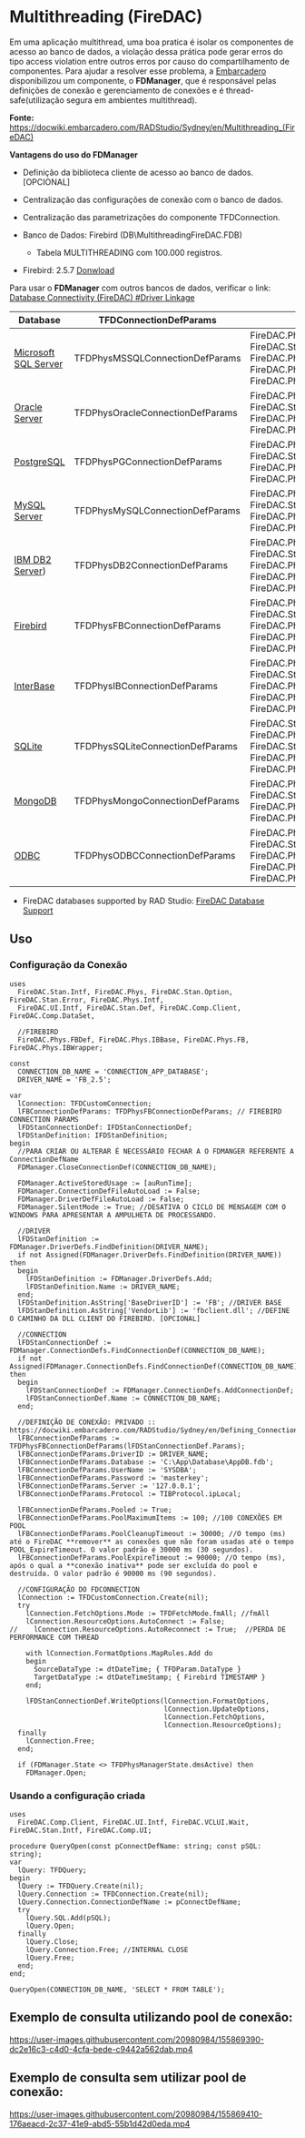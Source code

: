 # Multithreading (FireDAC)

Em uma aplicação multithread, uma boa pratica é isolar os componentes de acesso ao banco de dados, a violação dessa prática pode gerar erros do tipo access violation entre outros erros por causo do compartilhamento de componentes. Para ajudar a resolver esse problema, a [Embarcadero](https://www.embarcadero.com/br/) disponibilizou um componente, o **FDManager**, que é responsável pelas definições de conexão e gerenciamento de conexões e é thread-safe(utilização segura em ambientes multithread).

**Fonte:** https://docwiki.embarcadero.com/RADStudio/Sydney/en/Multithreading_(FireDAC)

**Vantagens do uso do FDManager**

* Definição da biblioteca cliente de acesso ao banco de dados. [OPCIONAL]
  
* Centralização das configurações de conexão com o banco de dados.
* Centralização das parametrizações do componente TFDConnection.


* Banco de Dados: Firebird (DB\MultithreadingFireDAC.FDB)
  * Tabela MULTITHREADING com 100.000 registros.
* Firebird: 2.5.7 [Donwload](http://sourceforge.net/projects/firebird/files/firebird-win32/2.5.7-Release/Firebird-2.5.7.27050_0_Win32.exe/download)

Para usar o **FDManager** com outros bancos de dados, verificar o link: [Database Connectivity (FireDAC) #Driver Linkage](https://docwiki.embarcadero.com/RADStudio/Sydney/en/Database_Connectivity_(FireDAC))

| Database | TFDConnectionDefParams | Units |
|---|---|---|
| [Microsoft SQL Server](https://docwiki.embarcadero.com/RADStudio/Sydney/en/Connect_to_Microsoft_SQL_Server_(FireDAC)) | TFDPhysMSSQLConnectionDefParams | FireDAC.Phys.MSSQLDef, FireDAC.Stan.Intf, FireDAC.Phys, FireDAC.Phys.ODBCBase, FireDAC.Phys.MSSQL |
| [Oracle Server](https://docwiki.embarcadero.com/RADStudio/Sydney/en/Connect_to_Oracle_Server_(FireDAC)) | TFDPhysOracleConnectionDefParams | FireDAC.Phys.OracleDef, FireDAC.Stan.Intf, FireDAC.Phys, FireDAC.Phys.Oracle |
| [PostgreSQL](https://docwiki.embarcadero.com/RADStudio/Sydney/en/Connect_to_PostgreSQL_(FireDAC)) | TFDPhysPGConnectionDefParams | FireDAC.Phys.PGDef, FireDAC.Stan.Intf, FireDAC.Phys, FireDAC.Phys.PG; |
| [MySQL Server](https://docwiki.embarcadero.com/RADStudio/Sydney/en/Connect_to_MySQL_Server_(FireDAC)) | TFDPhysMySQLConnectionDefParams | FireDAC.Phys.MySQLDef, FireDAC.Stan.Intf, FireDAC.Phys, FireDAC.Phys.MySQL |
| [IBM DB2 Server](https://docwiki.embarcadero.com/RADStudio/Sydney/en/Connect_to_IBM_DB2_Server_(FireDAC))) | TFDPhysDB2ConnectionDefParams | FireDAC.Phys.DB2Def, FireDAC.Stan.Intf, FireDAC.Phys, FireDAC.Phys.ODBCBase, FireDAC.Phys.DB2 |
| [Firebird](https://docwiki.embarcadero.com/RADStudio/Sydney/en/Connect_to_Firebird_(FireDAC)) | TFDPhysFBConnectionDefParams | FireDAC.Phys.FBDef, FireDAC.Stan.Intf, FireDAC.Phys, FireDAC.Phys.IBBase, FireDAC.Phys.FB |
| [InterBase](https://docwiki.embarcadero.com/RADStudio/Sydney/en/Connect_to_InterBase_(FireDAC)) | TFDPhysIBConnectionDefParams | FireDAC.Phys.IBDef, FireDAC.Stan.Intf, FireDAC.Phys, FireDAC.Phys.IBBase, FireDAC.Phys.IB |
| [SQLite](https://docwiki.embarcadero.com/RADStudio/Sydney/en/Connect_to_SQLite_database_(FireDAC)) | TFDPhysSQLiteConnectionDefParams | FireDAC.Stan.ExprFuncs, FireDAC.Phys.SQLiteDef, FireDAC.Stan.Intf, FireDAC.Phys, FireDAC.Phys.SQLite |
| [MongoDB](https://docwiki.embarcadero.com/RADStudio/Sydney/en/Connect_to_MongoDB_Database_(FireDAC)) | TFDPhysMongoConnectionDefParams | FireDAC.Phys.MongoDBDef, FireDAC.Stan.Intf, FireDAC.Phys, FireDAC.Phys.MongoDB |
| [ODBC](https://docwiki.embarcadero.com/RADStudio/Sydney/en/Connect_to_ODBC_Data_Source_(FireDAC)) | TFDPhysODBCConnectionDefParams | FireDAC.Phys.ODBCDef, FireDAC.Stan.Intf, FireDAC.Phys, FireDAC.Phys.ODBCBase, FireDAC.Phys.ODBC |

* FireDAC databases supported by RAD Studio: [FireDAC Database Support](https://docwiki.embarcadero.com/Status/en/FireDAC_Database_Support)

## Uso

### Configuração da Conexão

```delphi
uses
  FireDAC.Stan.Intf, FireDAC.Phys, FireDAC.Stan.Option, FireDAC.Stan.Error, FireDAC.Phys.Intf,
  FireDAC.UI.Intf, FireDAC.Stan.Def, FireDAC.Comp.Client, FireDAC.Comp.DataSet,

  //FIREBIRD
  FireDAC.Phys.FBDef, FireDAC.Phys.IBBase, FireDAC.Phys.FB, FireDAC.Phys.IBWrapper;
```

```delphi
const
  CONNECTION_DB_NAME = 'CONNECTION_APP_DATABASE';
  DRIVER_NAME = 'FB_2.5';

var
  lConnection: TFDCustomConnection;
  lFBConnectionDefParams: TFDPhysFBConnectionDefParams; // FIREBIRD CONNECTION PARAMS
  lFDStanConnectionDef: IFDStanConnectionDef;
  lFDStanDefinition: IFDStanDefinition;
begin
  //PARA CRIAR OU ALTERAR É NECESSÁRIO FECHAR A O FDMANGER REFERENTE A ConnectionDefName
  FDManager.CloseConnectionDef(CONNECTION_DB_NAME);

  FDManager.ActiveStoredUsage := [auRunTime];
  FDManager.ConnectionDefFileAutoLoad := False;
  FDManager.DriverDefFileAutoLoad := False;
  FDManager.SilentMode := True; //DESATIVA O CICLO DE MENSAGEM COM O WINDOWS PARA APRESENTAR A AMPULHETA DE PROCESSANDO.

  //DRIVER
  lFDStanDefinition := FDManager.DriverDefs.FindDefinition(DRIVER_NAME);
  if not Assigned(FDManager.DriverDefs.FindDefinition(DRIVER_NAME)) then
  begin
    lFDStanDefinition := FDManager.DriverDefs.Add;
    lFDStanDefinition.Name := DRIVER_NAME;
  end;
  lFDStanDefinition.AsString['BaseDriverID'] := 'FB'; //DRIVER BASE
  lFDStanDefinition.AsString['VendorLib'] := 'fbclient.dll'; //DEFINE O CAMINHO DA DLL CLIENT DO FIREBIRD. [OPCIONAL]

  //CONNECTION
  lFDStanConnectionDef := FDManager.ConnectionDefs.FindConnectionDef(CONNECTION_DB_NAME);
  if not Assigned(FDManager.ConnectionDefs.FindConnectionDef(CONNECTION_DB_NAME)) then
  begin
    lFDStanConnectionDef := FDManager.ConnectionDefs.AddConnectionDef;
    lFDStanConnectionDef.Name := CONNECTION_DB_NAME;
  end;

  //DEFINIÇÃO DE CONEXÃO: PRIVADO :: https://docwiki.embarcadero.com/RADStudio/Sydney/en/Defining_Connection_(FireDAC)
  lFBConnectionDefParams := TFDPhysFBConnectionDefParams(lFDStanConnectionDef.Params);
  lFBConnectionDefParams.DriverID := DRIVER_NAME;
  lFBConnectionDefParams.Database := 'C:\App\Database\AppDB.fdb';
  lFBConnectionDefParams.UserName := 'SYSDBA';
  lFBConnectionDefParams.Password := 'masterkey';
  lFBConnectionDefParams.Server := '127.0.0.1';
  lFBConnectionDefParams.Protocol := TIBProtocol.ipLocal;

  lFBConnectionDefParams.Pooled := True;
  lFBConnectionDefParams.PoolMaximumItems := 100; //100 CONEXÕES EM POOL
  lFBConnectionDefParams.PoolCleanupTimeout := 30000; //O tempo (ms) até o FireDAC **remover** as conexões que não foram usadas até o tempo POOL_ExpireTimeout. O valor padrão é 30000 ms (30 segundos).
  lFBConnectionDefParams.PoolExpireTimeout := 90000; //O tempo (ms), após o qual a **conexão inativa** pode ser excluída do pool e destruída. O valor padrão é 90000 ms (90 segundos).

  //CONFIGURAÇÃO DO FDCONNECTION
  lConnection := TFDCustomConnection.Create(nil);
  try
    lConnection.FetchOptions.Mode := TFDFetchMode.fmAll; //fmAll
    lConnection.ResourceOptions.AutoConnect := False;
//    lConnection.ResourceOptions.AutoReconnect := True;  //PERDA DE PERFORMANCE COM THREAD

    with lConnection.FormatOptions.MapRules.Add do
    begin
      SourceDataType := dtDateTime; { TFDParam.DataType }
      TargetDataType := dtDateTimeStamp; { Firebird TIMESTAMP }
    end;

    lFDStanConnectionDef.WriteOptions(lConnection.FormatOptions,
                                      lConnection.UpdateOptions,
                                      lConnection.FetchOptions,
                                      lConnection.ResourceOptions);
  finally
    lConnection.Free;
  end;

  if (FDManager.State <> TFDPhysManagerState.dmsActive) then
    FDManager.Open;
```

### Usando a configuração criada

```delphi
uses
  FireDAC.Comp.Client, FireDAC.UI.Intf, FireDAC.VCLUI.Wait, FireDAC.Stan.Intf, FireDAC.Comp.UI;
```

```delphi
procedure QueryOpen(const pConnectDefName: string; const pSQL: string);
var
  lQuery: TFDQuery;
begin
  lQuery := TFDQuery.Create(nil);
  lQuery.Connection := TFDConnection.Create(nil);
  lQuery.Connection.ConnectionDefName := pConnectDefName;
  try
    lQuery.SQL.Add(pSQL);
    lQuery.Open;
  finally
    lQuery.Close;
    lQuery.Connection.Free; //INTERNAL CLOSE
    lQuery.Free;
  end;
end;

QueryOpen(CONNECTION_DB_NAME, 'SELECT * FROM TABLE');
```

## Exemplo de consulta utilizando pool de conexão:

https://user-images.githubusercontent.com/20980984/155869390-dc2e16c3-c4d0-4cfa-bede-c9442a562dab.mp4

## Exemplo de consulta sem utilizar pool de conexão:

https://user-images.githubusercontent.com/20980984/155869410-176aeacd-2c37-41e9-abd5-55b1d42d0eda.mp4

